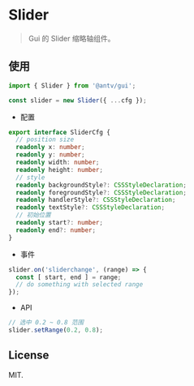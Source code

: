# Slider

> Gui 的 Slider 缩略轴组件。

## 使用

```js
import { Slider } from '@antv/gui';

const slider = new Slider({ ...cfg });
```

- 配置

```ts
export interface SliderCfg {
  // position size
  readonly x: number;
  readonly y: number;
  readonly width: number;
  readonly height: number;
  // style
  readonly backgroundStyle?: CSSStyleDeclaration;
  readonly foregroundStyle?: CSSStyleDeclaration;
  readonly handlerStyle?: CSSStyleDeclaration;
  readonly textStyle?: CSSStyleDeclaration;
  // 初始位置
  readonly start?: number;
  readonly end?: number;
}
```

- 事件


```ts
slider.on('sliderchange', (range) => {
  const [ start, end ] = range;
  // do something with selected range
});
```

 - API
 
```ts
// 选中 0.2 ~ 0.8 范围
slider.setRange(0.2, 0.8);
```


## License

MIT.
